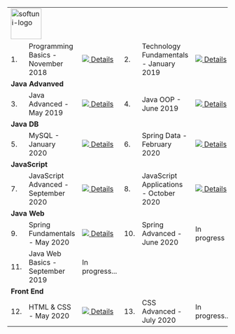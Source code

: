 <div style="font-size:30px">
    <table>
        <tr>
            <td colspan="6">
                <img src="https://softuni.bg/content/images/svg-logos/software-university-logo.svg" height="70px"
                    alt="softuni-logo">
            </td>
        </tr>
        <tr>
            <td>1.</td>
            <td>Programming Basics - November 2018</td>
            <td>
                <a target="_blank" href="https://softuni.bg/certificates/details/61920/c61c3ccc">
                    <img src="https://softuni.bg/certificates/certificates/converttoimage/61920?code=c61c3ccc">
                    <span>Details</span>
                </a>
            </td>
            <td>2.</td>
            <td>Technology Fundamentals - January 2019</td>
            <td>
                <a target="_blank" href="https://softuni.bg/certificates/details/65615/b8f50808">
                    <img src="https://softuni.bg/certificates/certificates/converttoimage/65615?code=b8f50808">
                    <span>Details</span>
                </a>
            </td>
        </tr>
        <tr>
            <td colspan=6><b>Java Advanved</b></td>
        </tr>
        <tr>
            <td>3.</td>
            <td>Java Advanced - May 2019</td>
            <td>
                <a href="https://softuni.bg/certificates/details/67986/38bb9c72">
                    <img src="https://softuni.bg/certificates/certificates/converttoimage/67986?code=38bb9c72">
                    <span>Details</span>
                </a>
            </td>
            <td>4.</td>
            <td>Java OOP - June 2019</td>
            <td>
                <a href="https://softuni.bg/certificates/details/69455/fd5e2196">
                    <img src="https://softuni.bg/certificates/certificates/converttoimage/69455?code=fd5e2196">
                    <span>Details</span>
                </a>
            </td>
        </tr>
        <tr>
            <td colspan="6"><b>Java DB</b></td>
        </tr>
        <tr>
            <td>5.</td>
            <td>MySQL - January 2020</td>
            <td>
                <a href="https://softuni.bg/certificates/details/78885/9d8b4768">
                    <img src="https://softuni.bg/certificates/certificates/converttoimage/78885?code=9d8b4768">
                    <span>Details</span>
                </a>
            </td>
            <td>6.</td>
            <td>Spring Data - February 2020</td>
            <td>
                <a href="https://softuni.bg/certificates/details/79018/75381bf1">
                    <img src="https://softuni.bg/certificates/certificates/converttoimage/79018?code=75381bf1">
                    <span>Details</span>
                </a>
            </td>
        </tr>
        <tr>
            <td colspan="6"><b>JavaScript</b></td>
        </tr>
        <tr>
            <td>7.</td>
            <td>JavaScript Advanced - September 2020</td>
            <td>
                <a href="https://softuni.bg/certificates/details/94982/ba9d9f62">
                    <img src="https://softuni.bg/certificates/certificates/converttoimage/94982?code=ba9d9f62">
                    <span>Details</span>
                </a>
            </td>
            <td>8.</td>
            <td>JavaScript Applications - October 2020</td>
            <td>
                <a href="https://softuni.bg/certificates/details/95380/ccef768c">
                    <img src="https://softuni.bg/certificates/certificates/converttoimage/95380?code=ccef768c">
                    <span>Details</span>
                </a>
            </td>
        </tr>
        <tr>
            <td colspan="6"><b>Java Web</b></td>
        </tr>
        <tr>
            <td>9.</td>
            <td>Spring Fundamentals - May 2020 </td>
            <td>
                <a href="https://softuni.bg/certificates/details/84797/a2d30308">
                    <img src="https://softuni.bg/certificates/certificates/converttoimage/84797?code=a2d30308">
                    <span>Details</span>
                </a>
            </td>
            <td>10.</td>
            <td>Spring Advanced - June 2020 </td>
            <td>
                In progress
            </td>
        </tr>
        <tr>
            <td>11.</td>
            <td>Java Web Basics - September 2019 </td>
            <td>
                In progress...
            </td>
        </tr>
        <tr>
            <td colspan="6"><b>Front End</b></td>
        </tr>
        <tr>
            <td>12.</td>
            <td>HTML & CSS - May 2020 </td>
            <td>
                <a href="https://softuni.bg/certificates/details/84921/b678992d">
                    <img src="https://softuni.bg/certificates/certificates/converttoimage/84921?code=b678992d">
                    <span>Details</span>
                </a>
            </td>
            <td>13.</td>
            <td>CSS Advanced - July 2020</td>
            <td>
                In progress...
            </td>
        </tr>
    </table>
</div>
